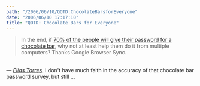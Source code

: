 ```yaml
---
path: "/2006/06/10/QOTD:ChocolateBarsforEveryone" 
date: "2006/06/10 17:17:10" 
title: "QOTD: Chocolate Bars for Everyone" 
---
```

<blockquote>In the end, if <a href="http://news.bbc.co.uk/1/hi/technology/3639679.stm">70% of the people will give their password for a chocolate bar</a>, why not at least help them do it from multiple computers? Thanks Google Browser Sync.</blockquote><br>&#8212; <a href="http://torrez.us/archives/2006/06/10/457/"><cite>Elias Torres</cite></a>. I don't have much faith in the accuracy of that chocolate bar password survey, but still &#8230;